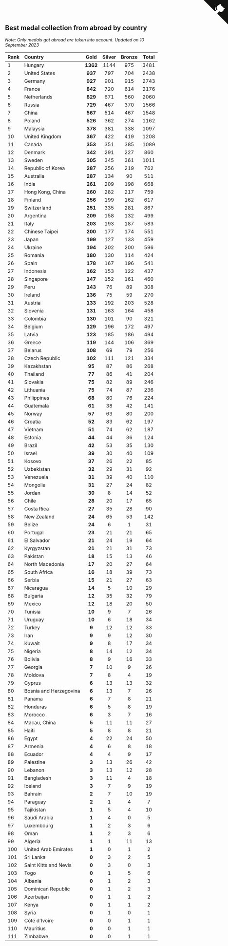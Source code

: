 ## Best medal collection from abroad by country

*Note: Only medals got abroad are taken into account.*
*Updated on 10 September 2023*

| Rank | Country | Gold | Silver | Bronze | Total |
| :--- | :--- | :--: | :--: | :--: | :--: |
| 1 | Hungary | **1362** | 1144 | 975 | 3481 |
| 2 | United States | **937** | 797 | 704 | 2438 |
| 3 | Germany | **927** | 901 | 915 | 2743 |
| 4 | France | **842** | 720 | 614 | 2176 |
| 5 | Netherlands | **829** | 671 | 560 | 2060 |
| 6 | Russia | **729** | 467 | 370 | 1566 |
| 7 | China | **567** | 514 | 467 | 1548 |
| 8 | Poland | **526** | 362 | 274 | 1162 |
| 9 | Malaysia | **378** | 381 | 338 | 1097 |
| 10 | United Kingdom | **367** | 422 | 419 | 1208 |
| 11 | Canada | **353** | 351 | 385 | 1089 |
| 12 | Denmark | **342** | 291 | 227 | 860 |
| 13 | Sweden | **305** | 345 | 361 | 1011 |
| 14 | Republic of Korea | **287** | 256 | 219 | 762 |
| 15 | Australia | **287** | 134 | 90 | 511 |
| 16 | India | **261** | 209 | 198 | 668 |
| 17 | Hong Kong, China | **260** | 282 | 217 | 759 |
| 18 | Finland | **256** | 199 | 162 | 617 |
| 19 | Switzerland | **251** | 335 | 281 | 867 |
| 20 | Argentina | **209** | 158 | 132 | 499 |
| 21 | Italy | **203** | 193 | 187 | 583 |
| 22 | Chinese Taipei | **200** | 177 | 174 | 551 |
| 23 | Japan | **199** | 127 | 133 | 459 |
| 24 | Ukraine | **194** | 202 | 200 | 596 |
| 25 | Romania | **180** | 130 | 114 | 424 |
| 26 | Spain | **178** | 167 | 196 | 541 |
| 27 | Indonesia | **162** | 153 | 122 | 437 |
| 28 | Singapore | **147** | 152 | 161 | 460 |
| 29 | Peru | **143** | 76 | 89 | 308 |
| 30 | Ireland | **136** | 75 | 59 | 270 |
| 31 | Austria | **133** | 192 | 203 | 528 |
| 32 | Slovenia | **131** | 163 | 164 | 458 |
| 33 | Colombia | **130** | 101 | 90 | 321 |
| 34 | Belgium | **129** | 196 | 172 | 497 |
| 35 | Latvia | **123** | 185 | 186 | 494 |
| 36 | Greece | **119** | 144 | 106 | 369 |
| 37 | Belarus | **108** | 69 | 79 | 256 |
| 38 | Czech Republic | **102** | 111 | 121 | 334 |
| 39 | Kazakhstan | **95** | 87 | 86 | 268 |
| 40 | Thailand | **77** | 86 | 41 | 204 |
| 41 | Slovakia | **75** | 82 | 89 | 246 |
| 42 | Lithuania | **75** | 74 | 87 | 236 |
| 43 | Philippines | **68** | 80 | 76 | 224 |
| 44 | Guatemala | **61** | 38 | 42 | 141 |
| 45 | Norway | **57** | 63 | 80 | 200 |
| 46 | Croatia | **52** | 83 | 62 | 197 |
| 47 | Vietnam | **51** | 74 | 62 | 187 |
| 48 | Estonia | **44** | 44 | 36 | 124 |
| 49 | Brazil | **42** | 53 | 35 | 130 |
| 50 | Israel | **39** | 30 | 40 | 109 |
| 51 | Kosovo | **37** | 26 | 22 | 85 |
| 52 | Uzbekistan | **32** | 29 | 31 | 92 |
| 53 | Venezuela | **31** | 39 | 40 | 110 |
| 54 | Mongolia | **31** | 27 | 24 | 82 |
| 55 | Jordan | **30** | 8 | 14 | 52 |
| 56 | Chile | **28** | 20 | 17 | 65 |
| 57 | Costa Rica | **27** | 35 | 28 | 90 |
| 58 | New Zealand | **24** | 65 | 53 | 142 |
| 59 | Belize | **24** | 6 | 1 | 31 |
| 60 | Portugal | **23** | 21 | 21 | 65 |
| 61 | El Salvador | **21** | 24 | 19 | 64 |
| 62 | Kyrgyzstan | **21** | 21 | 31 | 73 |
| 63 | Pakistan | **18** | 15 | 13 | 46 |
| 64 | North Macedonia | **17** | 20 | 27 | 64 |
| 65 | South Africa | **16** | 18 | 39 | 73 |
| 66 | Serbia | **15** | 21 | 27 | 63 |
| 67 | Nicaragua | **14** | 5 | 10 | 29 |
| 68 | Bulgaria | **12** | 35 | 32 | 79 |
| 69 | Mexico | **12** | 18 | 20 | 50 |
| 70 | Tunisia | **10** | 9 | 7 | 26 |
| 71 | Uruguay | **10** | 6 | 18 | 34 |
| 72 | Turkey | **9** | 12 | 12 | 33 |
| 73 | Iran | **9** | 9 | 12 | 30 |
| 74 | Kuwait | **9** | 8 | 17 | 34 |
| 75 | Nigeria | **8** | 14 | 12 | 34 |
| 76 | Bolivia | **8** | 9 | 16 | 33 |
| 77 | Georgia | **7** | 10 | 9 | 26 |
| 78 | Moldova | **7** | 8 | 4 | 19 |
| 79 | Cyprus | **6** | 13 | 13 | 32 |
| 80 | Bosnia and Herzegovina | **6** | 13 | 7 | 26 |
| 81 | Panama | **6** | 7 | 8 | 21 |
| 82 | Honduras | **6** | 5 | 8 | 19 |
| 83 | Morocco | **6** | 3 | 7 | 16 |
| 84 | Macau, China | **5** | 11 | 11 | 27 |
| 85 | Haiti | **5** | 8 | 8 | 21 |
| 86 | Egypt | **4** | 22 | 24 | 50 |
| 87 | Armenia | **4** | 6 | 8 | 18 |
| 88 | Ecuador | **4** | 4 | 9 | 17 |
| 89 | Palestine | **3** | 13 | 26 | 42 |
| 90 | Lebanon | **3** | 13 | 12 | 28 |
| 91 | Bangladesh | **3** | 11 | 4 | 18 |
| 92 | Iceland | **3** | 7 | 9 | 19 |
| 93 | Bahrain | **2** | 7 | 10 | 19 |
| 94 | Paraguay | **2** | 1 | 4 | 7 |
| 95 | Tajikistan | **1** | 5 | 4 | 10 |
| 96 | Saudi Arabia | **1** | 4 | 0 | 5 |
| 97 | Luxembourg | **1** | 2 | 3 | 6 |
| 98 | Oman | **1** | 2 | 3 | 6 |
| 99 | Algeria | **1** | 1 | 11 | 13 |
| 100 | United Arab Emirates | **1** | 0 | 1 | 2 |
| 101 | Sri Lanka | **0** | 3 | 2 | 5 |
| 102 | Saint Kitts and Nevis | **0** | 3 | 0 | 3 |
| 103 | Togo | **0** | 1 | 5 | 6 |
| 104 | Albania | **0** | 1 | 2 | 3 |
| 105 | Dominican Republic | **0** | 1 | 2 | 3 |
| 106 | Azerbaijan | **0** | 1 | 1 | 2 |
| 107 | Kenya | **0** | 1 | 1 | 2 |
| 108 | Syria | **0** | 1 | 0 | 1 |
| 109 | Côte d'Ivoire | **0** | 0 | 1 | 1 |
| 110 | Mauritius | **0** | 0 | 1 | 1 |
| 111 | Zimbabwe | **0** | 0 | 1 | 1 |


<a href="https://github.com/JustinTimeCuber/wca_statistics" class="github-corner" aria-label="View source on Github"><svg width="80" height="80" viewBox="0 0 250 250" style="fill:#151513; color:#fff; position: absolute; top: 0; border: 0; right: 0;" aria-hidden="true"><path d="M0,0 L115,115 L130,115 L142,142 L250,250 L250,0 Z"></path><path d="M128.3,109.0 C113.8,99.7 119.0,89.6 119.0,89.6 C122.0,82.7 120.5,78.6 120.5,78.6 C119.2,72.0 123.4,76.3 123.4,76.3 C127.3,80.9 125.5,87.3 125.5,87.3 C122.9,97.6 130.6,101.9 134.4,103.2" fill="currentColor" style="transform-origin: 130px 106px;" class="octo-arm"></path><path d="M115.0,115.0 C114.9,115.1 118.7,116.5 119.8,115.4 L133.7,101.6 C136.9,99.2 139.9,98.4 142.2,98.6 C133.8,88.0 127.5,74.4 143.8,58.0 C148.5,53.4 154.0,51.2 159.7,51.0 C160.3,49.4 163.2,43.6 171.4,40.1 C171.4,40.1 176.1,42.5 178.8,56.2 C183.1,58.6 187.2,61.8 190.9,65.4 C194.5,69.0 197.7,73.2 200.1,77.6 C213.8,80.2 216.3,84.9 216.3,84.9 C212.7,93.1 206.9,96.0 205.4,96.6 C205.1,102.4 203.0,107.8 198.3,112.5 C181.9,128.9 168.3,122.5 157.7,114.1 C157.9,116.9 156.7,120.9 152.7,124.9 L141.0,136.5 C139.8,137.7 141.6,141.9 141.8,141.8 Z" fill="currentColor" class="octo-body"></path></svg></a><style>.github-corner:hover .octo-arm{animation:octocat-wave 560ms ease-in-out}@keyframes octocat-wave{0%,100%{transform:rotate(0)}20%,60%{transform:rotate(-25deg)}40%,80%{transform:rotate(10deg)}}@media (max-width:500px){.github-corner:hover .octo-arm{animation:none}.github-corner .octo-arm{animation:octocat-wave 560ms ease-in-out}}</style>
